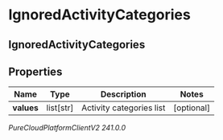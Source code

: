 # IgnoredActivityCategories

## IgnoredActivityCategories

## Properties

|Name | Type | Description | Notes|
|------------ | ------------- | ------------- | -------------|
| **values** | list[str] | Activity categories list | [optional] |



_PureCloudPlatformClientV2 241.0.0_
